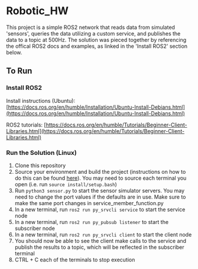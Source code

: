 # Robotic_HW
This project is a simple ROS2 network that reads data from simulated 'sensors', queries the data utilizing a custom service, and publishes the data to a topic at 500Hz. The solution was pieced together by referencing the offical ROS2 docs and examples, as linked in the 'Install ROS2' section below.
## To Run
### Install ROS2
Install instructions (Ubuntu): [https://docs.ros.org/en/humble/Installation/Ubuntu-Install-Debians.html](https://docs.ros.org/en/humble/Installation/Ubuntu-Install-Debians.html)

ROS2 tutorials: [https://docs.ros.org/en/humble/Tutorials/Beginner-Client-Libraries.html](https://docs.ros.org/en/humble/Tutorials/Beginner-Client-Libraries.html)

### Run the Solution (Linux)
1. Clone this repository
2. Source your environment and build the project (instructions on how to do this can be found [here](https://docs.ros.org/en/humble/Tutorials/Beginner-Client-Libraries.html)). You may need to source each terminal you open (i.e. run ```source install/setup.bash```)
3. Run ```python3 sensor.py``` to start the sensor simulator servers. You may need to change the port values if the defaults are in use. Make sure to make the same port changes in service_member_function.py
4. In a new terminal, run ```ros2 run py_srvcli service``` to start the service node
5. In a new terminal, run ```ros2 run py_pubsub listener``` to start the subscriber node
6. In a new terminal, run ```ros2 run py_srvcli client``` to start the client node
7. You should now be able to see the client make calls to the service and publish the results to a topic, which will be reflected in the subscriber terminal
8. CTRL + C each of the terminals to stop execution
